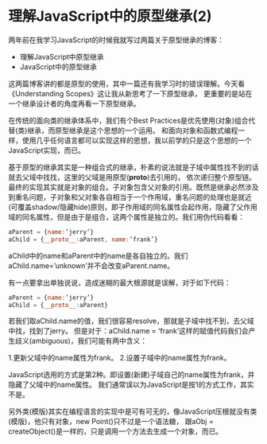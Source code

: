 理解JavaScript中的原型继承(2)
=======

两年前在我学习JavaScript的时候我就写过两篇关于原型继承的博客：

* 理解JavaScript中原型继承
* JavaScript中的原型继承

这两篇博客讲的都是原型的使用，其中一篇还有我学习时的错误理解。今天看《Understanding Scopes》这让我从新思考了一下原型继承，
更重要的是站在一个继承设计者的角度再看一下原型继承。

在传统的面向类的继承体系中，我们有个Best Practices是优先使用(对象)组合代替(类)继承，而原型继承是这个思想的一个运用。
和面向对象和函数式编程一样，使用几乎任何语言都可以实现这样的思想，我以前学的只是这个思想的一个JavaScript实现，而已。

基于原型的继承其实是一种组合式的继承，朴素的说法就是子域中属性找不到的话就去父域中找找，这里的父域是用原型(__proto__)去引用的，
依次递归整个原型链。最终的实现其实就是对象的组合。子对象包含父对象的引用。既然是继承必然涉及到重名问题，子对象和父对象各自相当于一个作用域，重名问题的处理也是就近(可覆盖shadow/隐藏hide)原则，即子作用域的同名属性会起作用，隐藏了父作用域的同名属性，但是由于是组合，这两个属性是独立的。我们用伪代码看看：

```javascript
aParent = {name:’jerry’}
aChild = {__proto__:aParent, name:’frank’}
```

aChild中的name和aParent中的name是各自独立的。我们aChild.name=’unknown’并不会改变aParent.name。


有一点要拿出单独说说，造成迷糊的最大根源就是误解，对于如下代码：

```javascript
aParent = {name:’jerry’}
aChild = {__proto__:aParent}
```

若我们取aChild.name的值，我们很容易resolve，那就是子域中找不到，去父域中找，找到了jerry。
但是对于：aChild.name = ‘frank’这样的赋值代码我们会产生歧义(ambiguous)，我们可能有两中含义：

1.更新父域中的name属性为frank。
2.设置子域中的name属性为frank。

JavaScript选用的方式是第2种。即设置(新建)子域自己的name属性为frank，并隐藏了父域中的name属性。
我们通常误以为JavaScript是按1的方式工作，其实不是。

另外类(模版)其实在编程语言的实现中是可有可无的，像JavaScript压根就没有类(模版)，他只有对象，new Point()只不过是一个语法糖，
跟aObj = createObject()是一样的，只是调用一个方法去生成一个对象，而已。
